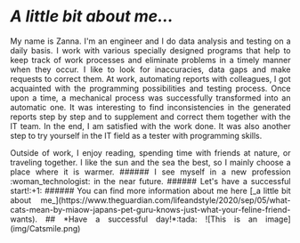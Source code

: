 
# ***A little bit about me...*** 
<p align="justify"> My name is Zanna. I'm an engineer and I do data analysis and testing on a daily basis. I work with various specially designed programs that help to keep track of work processes and eliminate problems in a timely manner when they occur. I like to look for inaccuracies, data gaps and make requests to correct them. At work, automating reports with colleagues, I got acquainted with the programming possibilities and testing process. Once upon a time, a mechanical process was successfully transformed into an automatic one. It was interesting to find inconsistencies in the generated reports step by step and to supplement and correct them together with the IT team. In the end, I am satisfied with the work done. It was also another step to try yourself in the IT field as a tester with programming skills.
<p align="justify"> Outside of work, I enjoy reading, spending time with friends at nature, or traveling together. I like the sun and the sea the best, so I mainly choose a place where it is warmer.
###### I see myself in a new profession :woman_technologist: in the near future. 
###### Let's have a successful start!:+1:
###### You can find more information about me here [_a little bit about me_](https://www.theguardian.com/lifeandstyle/2020/sep/05/what-cats-mean-by-miaow-japans-pet-guru-knows-just-what-your-feline-friend-wants).
## *Have a successful day!*:tada:
![This is an image](img/Catsmile.png)
